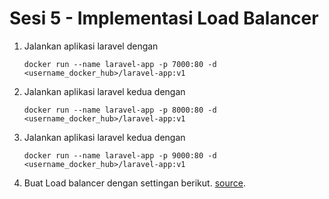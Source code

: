 # Sesi 5 - Implementasi Load Balancer

1. Jalankan aplikasi laravel dengan
     ```
     docker run --name laravel-app -p 7000:80 -d <username_docker_hub>/laravel-app:v1
     ```
2. Jalankan aplikasi laravel kedua dengan
     ```
     docker run --name laravel-app -p 8000:80 -d <username_docker_hub>/laravel-app:v1
     ```
3. Jalankan aplikasi laravel kedua dengan
     ```
     docker run --name laravel-app -p 9000:80 -d <username_docker_hub>/laravel-app:v1
     ```
4. Buat Load balancer dengan settingan berikut.
    [source](https://raw.githubusercontent.com/agung3wi/panduan-kelasdevops/master/sesi%205/5.%20implementasi%load%20balancer/nginx.conf).

